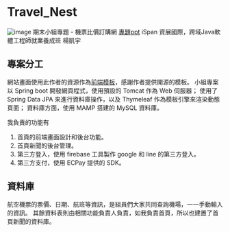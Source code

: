 # Travel_Nest
![image](https://firebasestorage.googleapis.com/v0/b/javel-85c60.appspot.com/o/Travel_Nest.png?alt=media)
期末小組專題 - 機票比價訂購網
[專題ppt](https://docs.google.com/presentation/d/1wBvzUMSD7u4sN4ec42IK8gBruckoFzE6/edit?usp=drive_link&ouid=102176453339459578791&rtpof=true&sd=true)
iSpan 資展國際，跨域Java軟體工程師就業養成班 楊凱宇

## 專案分工
網站畫面使用此作者的資源作為[前端模板](https://github.com/technext/travelista/tree/master)，感謝作者提供開源的模板。
小組專案以 Spring boot 開發網頁程式，使用預設的 Tomcat 作為 Web 伺服器；
使用了 Spring Data JPA 來進行資料庫操作，以及 Thymeleaf 作為模板引擎來渲染動態頁面；
資料庫方面，使用 MAMP 搭建的 MySQL 資料庫。

我負責的功能有
1. 首頁的前端畫面設計和後台功能。
2. 首頁新聞的後台管理。
3. 第三方登入，使用 firebase 工具製作 google 和 line 的第三方登入。
4. 第三方支付，使用 ECPay 提供的 SDK。

## 資料庫
航空機票的票價、日期、航班等資訊，是組員們大家共同查詢機場，一一手動輸入的資訊。
其餘資料表則由相關功能負責人負責，如我負責首頁，所以也建置了首頁新聞的資料庫。
